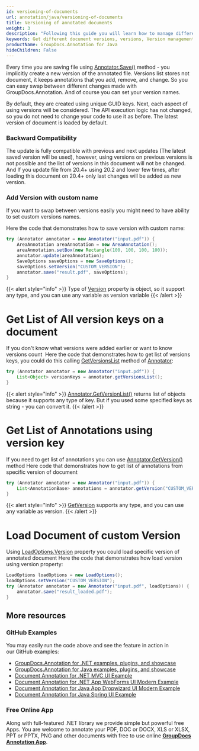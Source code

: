 ```yaml
---
id: versioning-of-documents
url: annotation/java/versioning-of-documents
title: Versioning of annotated documents
weight: 3
description: "Following this guide you will learn how to manage different versions of document using GroupDocs.Annotation for Java API."
keywords: Get different document versions, versions, Version management
productName: GroupDocs.Annotation for Java
hideChildren: False
---
```

Every time you are saving file using [Annotator.Save()](https://apireference.groupdocs.com/annotation/java/com.groupdocs.annotation/Annotator#save(java.io.InputStream)) method - you implicitly create a new version of the annotated file. Versions list stores not document, it keeps annotations that you add, remove, and change. So you can easy swap between different changes made with GroupDocs.Annotation. And of course you can set your version names.

By default, they are created using unique GUID keys. Next, each aspect of using versions will be considered. The API execution logic has not changed, so you do not need to change your code to use it as before. The latest version of document is loaded by default. 

### Backward Compatibility

The update is fully compatible with previous and next updates (The latest saved version will be used), however, using versions on previous versions is not possible and the list of versions in this document will not be changed. And If you update file from 20.4+ using 20.2 and lower few times, after loading this document on 20.4+ only last changes will be added as new version.

### Add Version with custom name

If you want to swap between versions easily you might need to have ability to set custom versions names.

  
Here the code that demonstrates how to save version with custom name:

```java
try (Annotator annotator = new Annotator("input.pdf")) {
    AreaAnnotation areaAnnotation = new AreaAnnotation();
    areaAnnotation.setBox(new Rectangle(100, 100, 100, 100)); 
    annotator.update(areaAnnotation);
    SaveOptions saveOptions = new SaveOptions();
    saveOptions.setVersion("CUSTOM_VERSION");
    annotator.save("result.pdf", saveOptions);
}
```
{{< alert style="info" >}}
Type of [Version](https://apireference.groupdocs.com/java/annotation/com.groupdocs.annotation.options/saveoptions/) property is object, so it support any type, and you can use any variable as version variable
{{< /alert >}}
# Get List of All version keys on a document
If you don't know what versions were added earlier or want to know versions count 
Here the code that demonstrates how to get list of versions keys, you could do this calling [GetVersionsList](https://apireference.groupdocs.com/annotation/java/com.groupdocs.annotation/Annotator#getversionslist) method of [Annotator](https://apireference.groupdocs.com/java/annotation/com.groupdocs.annotation/annotator):
```java
try (Annotator annotator = new Annotator("input.pdf")) {
    List<Object> versionKeys = annotator.getVersionsList();
}
```
{{< alert style="info" >}}
[Annotator.GetVersionList()](https://apireference.groupdocs.com/annotation/java/com.groupdocs.annotation/Annotator#getversionslist) returns list of objects because it supports any type of key. But if you used some specified keys as string - you can convert it.
{{< /alert >}}
# Get List of Annotations using version key
If you need to get list of annotations you can use [Annotator.GetVersion()](https://apireference.groupdocs.com/annotation/java/com.groupdocs.annotation/Annotator#getversionslist) method
Here code that demonstrates how to get list of annotations from specific version of document
```java
try (Annotator annotator = new Annotator("input.pdf")) {
    List<AnnotationBase> annotations = annotator.getVersion("CUSTOM_VERSION");
}
```
{{< alert style="info" >}}
[GetVersion](https://apireference.groupdocs.com/annotation/java/com.groupdocs.annotation/Annotator#getversionslist) supports any type, and you can use any variable as version.
{{< /alert >}}
# Load Document of custom Version
Using [LoadOptions.Version](https://apireference.groupdocs.com/java/annotation/com.groupdocs.annotation.options/loadoptions/) property you could load specific version of annotated document
Here the code that demonstrates how load version using version property:
```java
LoadOptions loadOptions = new LoadOptions();
loadOptions.setVersion("CUSTOM_VERSION");
try (Annotator annotator = new Annotator("input.pdf", loadOptions)) {
    annotator.save("result_loaded.pdf");
}
```
## More resources
### GitHub Examples
You may easily run the code above and see the feature in action in our GitHub examples:
*   [GroupDocs.Annotation for .NET examples, plugins, and showcase](https://github.com/groupdocs-annotation/GroupDocs.Annotation-for-.NET)
*   [GroupDocs.Annotation for Java examples, plugins, and showcase](https://github.com/groupdocs-annotation/GroupDocs.Annotation-for-Java)
*   [Document Annotation for .NET MVC UI Example](https://github.com/groupdocs-annotation/GroupDocs.Annotation-for-.NET-MVC) 
*   [Document Annotation for .NET App WebForms UI Modern Example](https://github.com/groupdocs-annotation/GroupDocs.Annotation-for-.NET-WebForms)
*   [Document Annotation for Java App Dropwizard UI Modern Example](https://github.com/groupdocs-annotation/GroupDocs.Annotation-for-Java-Dropwizard)
*   [Document Annotation for Java Spring UI Example](https://github.com/groupdocs-annotation/GroupDocs.Annotation-for-Java-Spring)
### Free Online App
Along with full-featured .NET library we provide simple but powerful free Apps.
You are welcome to annotate your PDF, DOC or DOCX, XLS or XLSX, PPT or PPTX, PNG and other documents with free to use online **[GroupDocs Annotation App](https://products.groupdocs.app/annotation)**.
